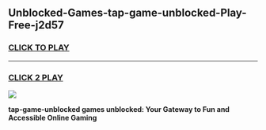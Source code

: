 
## Unblocked-Games-tap-game-unblocked-Play-Free-j2d57
<h3>
<a href="https://premium76.site?title=tap-game-unblocked&ref=17A">CLICK TO PLAY</a></h3>
<hr>

<h3>
<a href="https://premium76.site?title=tap-game-unblocked&ref=17A">CLICK 2 PLAY</a>
  
</h3>

<a href="https://premium76.site?title=tap-game-unblocked&ref=17A"><img src="https://clearcache.store/games.png"></a>


**tap-game-unblocked games unblocked: Your Gateway to Fun and Accessible Online Gaming**
